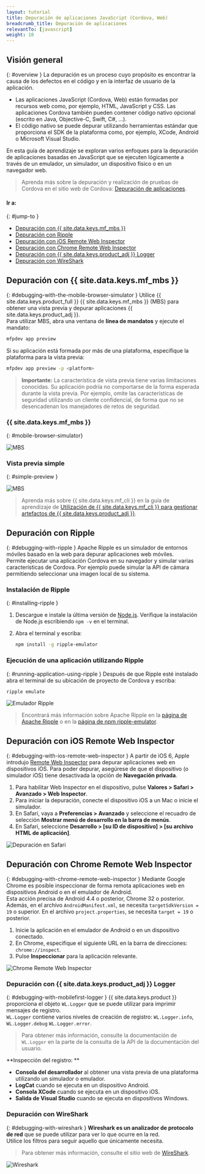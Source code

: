```yaml
---
layout: tutorial
title: Depuración de aplicaciones JavaScript (Cordova, Web)
breadcrumb_title: Depuración de aplicaciones         
relevantTo: [javascript]
weight: 10
---
```

<!-- NLS_CHARSET=UTF-8 -->
## Visión general
{: #overview }
La depuración es un proceso cuyo propósito es encontrar la causa de los defectos en el código y en la interfaz de usuario de la aplicación.

* Las aplicaciones JavaScript (Cordova, Web) están formadas por recursos web como, por ejemplo, HTML, JavaScript y CSS. Las aplicaciones Cordova también pueden contener código nativo opcional (escrito en Java, Objective-C, Swift, C#, ...).
* El código nativo se puede depurar utilizando herramientas estándar que proporciona el SDK de la plataforma como, por ejemplo, XCode, Android o Microsoft Visual Studio.

En esta guía de aprendizaje se exploran varios enfoques para la depuración de aplicaciones basadas en JavaScript que se ejecuten lógicamente a través de un emulador, un simulador, un dispositivo físico o en un navegador web.

> Aprenda más sobre la depuración y realización de pruebas de Cordova en el sitio web de Cordova:
[Depuración de aplicaciones](https://cordova.apache.org/docs/en/latest/guide/next/index.html#link-testing-on-a-simulator-vs-on-a-real-device).

#### Ir a:
{: #jump-to }

* [Depuración con {{ site.data.keys.mf_mbs }}](#debugging-with-the-mobile-browser-simulator)
* [Depuración con Ripple](#debugging-with-ripple)
* [Depuración con iOS Remote Web Inspector](#debugging-with-ios-remote-web-inspector)
* [Depuración con Chrome Remote Web Inspector](#debugging-with-chrome-remote-web-inspector)
* [Depuración con {{ site.data.keys.product_adj }} Logger](#debugging-with-mobilefirst-logger)
* [Depuración con WireShark](#debugging-with-wireshark)

## Depuración con {{ site.data.keys.mf_mbs }}
{: #debugging-with-the-mobile-browser-simulator }
Utilice {{ site.data.keys.product_full }} {{ site.data.keys.mf_mbs }} (MBS) para obtener una vista previa y depurar aplicaciones {{ site.data.keys.product_adj }}.  
Para utilizar MBS, abra una ventana de **línea de mandatos** y ejecute el mandato:

```bash
mfpdev app preview
```

Si su aplicación está formada por más de una plataforma, especifique la plataforma para la vista previa:

```bash
mfpdev app preview -p <platform>
```

> <span class="glyphicon glyphicon-exclamation-sign" aria-hidden="true"></span> **Importante:** La característica de vista previa tiene varias limitaciones conocidas. Su aplicación podría no comportarse de la forma esperada durante la vista previa. Por ejemplo, omite las características de seguridad utilizando un cliente confidencial, de forma que no se desencadenan los manejadores de retos de seguridad. 

### {{ site.data.keys.mf_mbs }}
{: #mobile-browser-simulator}

![MBS](mbs.png)

### Vista previa simple
{: #simple-preview }

![MBS](simple.png)

> Aprenda más sobre {{ site.data.keys.mf_cli }} en la guía de aprendizaje de [Utilización de {{ site.data.keys.mf_cli }} para gestionar artefactos de {{ site.data.keys.product_adj }}](../using-mobilefirst-cli-to-manage-mobilefirst-artifacts).

## Depuración con Ripple
{: #debugging-with-ripple }
Apache Ripple es un simulador de entornos móviles basado en la web para depurar aplicaciones web móviles.  
Permite ejecutar una aplicación Cordova en su navegador y simular varias características de Cordova. Por ejemplo puede simular la API de cámara permitiendo seleccionar una imagen local de su sistema.  

### Instalación de Ripple
{: #installing-ripple }

1. Descargue e instale la última versión de [Node.js](https://nodejs.org/en/).
Verifique la instalación de Node.js escribiendo `npm -v` en el terminal.
2. Abra el terminal y escriba:

   ```bash
   npm install -g ripple-emulator
   ```

### Ejecución de una aplicación utilizando Ripple
{: #running-application-using-ripple }
Después de que Ripple esté instalado abra el terminal de su ubicación de proyecto de Cordova y escriba:

```bash
ripple emulate
```

![Emulador Ripple](Ripple2.png)

> Encontrará más información sobre Apache Ripple en la [página de Apache Ripple](http://ripple.incubator.apache.org/) o en la [página de npm ripple-emulator](https://www.npmjs.com/package/ripple-emulator).

## Depuración con iOS Remote Web Inspector
{: #debugging-with-ios-remote-web-inspector }
A partir de iOS 6, Apple introdujo [Remote Web Inspector](https://developer.apple.com/safari/tools/) para depurar aplicaciones web en dispositivos iOS. Para poder depurar, asegúrese de que el dispositivo (o simulador iOS) tiene desactivada la opción de **Navegación privada**.  

1. Para habilitar Web Inspector en el dispositivo, pulse **Valores > Safari > Avanzado > Web Inspector**.
2. Para iniciar la depuración, conecte el dispositivo iOS a un Mac o inicie el simulador.
3. En Safari, vaya a **Preferencias > Avanzado** y seleccione el recuadro de selección **Mostrar menú de desarrollo en la barra de menús**.
4. En Safari, seleccione **Desarrollo > [su ID de dispositivo] > [su archivo HTML de aplicación]**.

![Depuración en Safari](safari-debugging.png)

## Depuración con Chrome Remote Web Inspector
{: #debugging-with-chrome-remote-web-inspector }
Mediante Google Chrome es posible inspeccionar de forma remota aplicaciones web en dispositivos Android o en el emulador de Android.  
Esta acción precisa de Android 4.4 o posterior, Chrome 32 o posterior. Además, en el archivo `AndroidManifest.xml`, se necesita `targetSdkVersion = 19` o superior. En el archivo `project.properties`, se necesita `target = 19` o posterior.

1. Inicie la aplicación en el emulador de Android o en un dispositivo conectado.
2. En Chrome, especifique el siguiente URL en la barra de direcciones:
`chrome://inspect`.
3. Pulse **Inspeccionar** para la aplicación relevante.

![Chrome Remote Web Inspector](Chrome-Remote-Web-Inspector.png)

### Depuración con {{ site.data.keys.product_adj }} Logger
{: #debugging-with-mobilefirst-logger }
{{ site.data.keys.product }} proporciona el objeto `WL.Logger` que se puede utilizar para imprimir mensajes de registro.  
`WL.Logger` contiene varios niveles de creación de registro: `WL.Logger.info`, `WL.Logger.debug` `WL.Logger.error`.

> Para obtener más información, consulte la documentación de `WL.Logger` en la parte de la consulta de la API de la documentación del usuario.

**Inspección del registro:
**

* **Consola del desarrollador** al obtener una vista previa de una plataforma utilizando un simulador o emulador.
* **LogCat** cuando se ejecuta en un dispositivo Android.
* **Consola XCode** cuando se ejecuta en un dispositivo iOS.
* **Salida de Visual Studio** cuando se ejecuta en dispositivos Windows.

### Depuración con WireShark
{: #debugging-with-wireshark }
**Wireshark es un analizador de protocolo de red** que se puede utilizar para ver lo que ocurre en la red.  
Utilice los filtros para seguir aquello que únicamente necesita.  

> Para obtener más información, consulte el sitio web de [WireShark](http://www.wireshark.org).

![Wireshark](wireshark.png)
